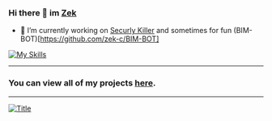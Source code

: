 ### Hi there 👋 im [Zek](https://github.com/zek-c) <div>


- 🔭 I’m currently working on [Securly Killer](https://github.com/zek-c/Securly-Kill-V111) and sometimes for fun (BIM-BOT)[https://github.com/zek-c/BIM-BOT]


[![My Skills](https://skillicons.dev/icons?i=js,html,css)](https://skillicons.dev)

<hr>

### You can view all of my projects [here](https://github.com/zek-c?tab=repositories).

<hr>
  
[![Title](https://github-readme-stats.vercel.app/api?username=zek-c&show=stars%20earned,commits,%20issues,%20contributed&type=bar)](https://github-readme-stats.vercel.app/api?username=zek-c&show=stars%20earned,commits,%20issues,%20contributed&type=bar)

